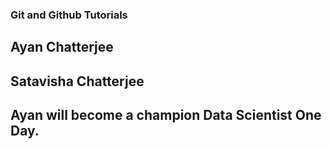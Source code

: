 ### Git and Github Tutorials

## Ayan Chatterjee

## Satavisha Chatterjee

## Ayan will become a champion Data Scientist One Day.